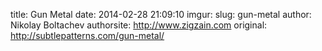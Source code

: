 title: Gun Metal
date: 2014-02-28 21:09:10
imgur: 
slug: gun-metal
author: Nikolay Boltachev
authorsite: http://www.zigzain.com
original: http://subtlepatterns.com/gun-metal/
